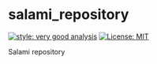 # salami_repository

[![style: very good analysis][very_good_analysis_badge]][very_good_analysis_link]
[![License: MIT][license_badge]][license_link]

Salami repository

[license_badge]: https://img.shields.io/badge/license-MIT-blue.svg
[license_link]: https://opensource.org/licenses/MIT
[very_good_analysis_badge]: https://img.shields.io/badge/style-very_good_analysis-B22C89.svg
[very_good_analysis_link]: https://pub.dev/packages/very_good_analysis